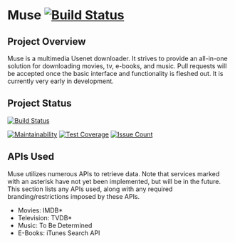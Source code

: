 # Muse [![Build Status](https://travis-ci.org/Steve0320/Usenet-Multi.svg?branch=master)](https://travis-ci.org/Steve0320/Usenet-Multi)

## Project Overview
Muse is a multimedia Usenet downloader. It strives to provide an all-in-one solution for
downloading movies, tv, e-books, and music. Pull requests will be accepted once the basic
interface and functionality is fleshed out. It is currently very early in development.

## Project Status
[![Build Status](https://travis-ci.org/Steve0320/Usenet-Multi.svg?branch=master)](https://travis-ci.org/Steve0320/Usenet-Multi)

[![Maintainability](https://api.codeclimate.com/v1/badges/60e8fa0b760195406835/maintainability)](https://codeclimate.com/github/Steve0320/Usenet-Multi/maintainability)
[![Test Coverage](https://codeclimate.com/github/Steve0320/Usenet-Multi/badges/coverage.svg)](https://codeclimate.com/github/Steve0320/Usenet-Multi)
[![Issue Count](https://codeclimate.com/github/Steve0320/Usenet-Multi/badges/issue_count.svg)](https://codeclimate.com/github/Steve0320/Usenet-Multi)


## APIs Used
Muse utilizes numerous APIs to retrieve data. Note that services marked with an asterisk
have not yet been implemented, but will be in the future. This section lists any APIs used,
along with any required branding/restrictions imposed by these APIs.

*   Movies:     IMDB*
*   Television: TVDB*
*   Music:      To Be Determined
*   E-Books:    iTunes Search API

